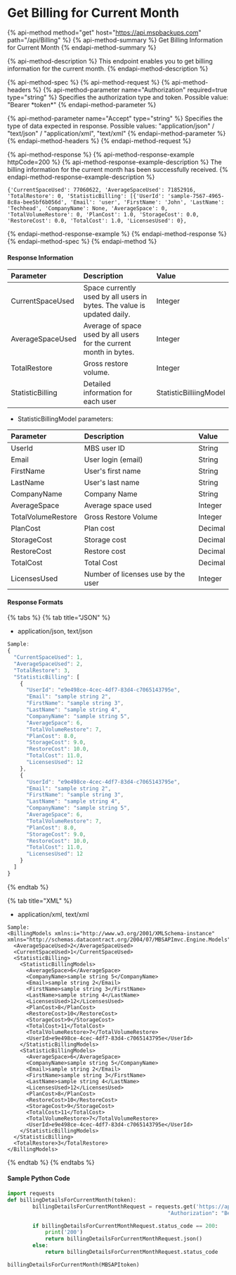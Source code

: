 # Get Billing for Current Month

{% api-method method="get" host="https://api.mspbackups.com" path="/api/Billing" %}
{% api-method-summary %}
Get Billing Information for Current Month
{% endapi-method-summary %}

{% api-method-description %}
This endpoint enables you to get billing information for the current month.
{% endapi-method-description %}

{% api-method-spec %}
{% api-method-request %}
{% api-method-headers %}
{% api-method-parameter name="Authorization" required=true type="string" %}
Specifies the authorization type and token. Possible value: "Bearer \*token\*"
{% endapi-method-parameter %}

{% api-method-parameter name="Accept" type="string" %}
Specifies the type of data expected in response. Possible values:  "application/json" / "text/json" / "application/xml", "text/xml"
{% endapi-method-parameter %}
{% endapi-method-headers %}
{% endapi-method-request %}

{% api-method-response %}
{% api-method-response-example httpCode=200 %}
{% api-method-response-example-description %}
The billing information for the current month has been successfully received.
{% endapi-method-response-example-description %}

```
{'CurrentSpaceUsed': 77060622, 'AverageSpaceUsed': 71852916, 'TotalRestore': 0, 'StatisticBilling': [{'UserId': 'sample-7567-4965-8c8a-bee5bf6b056d', 'Email': 'user', 'FirstName': 'John', 'LastName': 'Techhead', 'CompanyName': None, 'AverageSpace': 0, 'TotalVolumeRestore': 0, 'PlanCost': 1.0, 'StorageCost': 0.0, 'RestoreCost': 0.0, 'TotalCost': 1.0, 'LicensesUsed': 0},
```
{% endapi-method-response-example %}
{% endapi-method-response %}
{% endapi-method-spec %}
{% endapi-method %}

#### Response Information

| Parameter | Description | Value |
| :--- | :--- | :--- |
| CurrentSpaceUsed | Space currently used by all users in bytes. The value is updated daily. | Integer |
| AverageSpaceUsed | Average of space used by all users for the current month in bytes. | Integer |
| TotalRestore | Gross restore volume. | Integer |
| StatisticBilling | Detailed information for each user | StatisticBilliingModel |

* StatisticBillingModel parameters:

| Parameter | Description | Value |
| :--- | :--- | :--- |
| UserId | MBS user ID | String |
| Email | User login \(email\) | String |
| FirstName | User's first name | String |
| LastName | User's last name | String |
| CompanyName | Company Name | String |
| AverageSpace | Average space used | Integer |
| TotalVolumeRestore | Gross Restore Volume | Integer |
| PlanCost | Plan cost | Decimal |
| StorageCost | Storage cost | Decimal |
| RestoreCost | Restore cost | Decimal |
| TotalCost | Total Cost | Decimal |
| LicensesUsed | Number of licenses use by the user | Integer |

#### Response Formats

{% tabs %}
{% tab title="JSON" %}
* application/json, text/json

```javascript
Sample:
{
  "CurrentSpaceUsed": 1,
  "AverageSpaceUsed": 2,
  "TotalRestore": 3,
  "StatisticBilling": [
    {
      "UserId": "e9e498ce-4cec-4df7-83d4-c7065143795e",
      "Email": "sample string 2",
      "FirstName": "sample string 3",
      "LastName": "sample string 4",
      "CompanyName": "sample string 5",
      "AverageSpace": 6,
      "TotalVolumeRestore": 7,
      "PlanCost": 8.0,
      "StorageCost": 9.0,
      "RestoreCost": 10.0,
      "TotalCost": 11.0,
      "LicensesUsed": 12
    },
    {
      "UserId": "e9e498ce-4cec-4df7-83d4-c7065143795e",
      "Email": "sample string 2",
      "FirstName": "sample string 3",
      "LastName": "sample string 4",
      "CompanyName": "sample string 5",
      "AverageSpace": 6,
      "TotalVolumeRestore": 7,
      "PlanCost": 8.0,
      "StorageCost": 9.0,
      "RestoreCost": 10.0,
      "TotalCost": 11.0,
      "LicensesUsed": 12
    }
  ]
}
```
{% endtab %}

{% tab title="XML" %}
* application/xml, text/xml

```markup
Sample:
<BillingModels xmlns:i="http://www.w3.org/2001/XMLSchema-instance" xmlns="http://schemas.datacontract.org/2004/07/MBSAPImvc.Engine.Models">
  <AverageSpaceUsed>2</AverageSpaceUsed>
  <CurrentSpaceUsed>1</CurrentSpaceUsed>
  <StatisticBilling>
    <StatisticBillingModels>
      <AverageSpace>6</AverageSpace>
      <CompanyName>sample string 5</CompanyName>
      <Email>sample string 2</Email>
      <FirstName>sample string 3</FirstName>
      <LastName>sample string 4</LastName>
      <LicensesUsed>12</LicensesUsed>
      <PlanCost>8</PlanCost>
      <RestoreCost>10</RestoreCost>
      <StorageCost>9</StorageCost>
      <TotalCost>11</TotalCost>
      <TotalVolumeRestore>7</TotalVolumeRestore>
      <UserId>e9e498ce-4cec-4df7-83d4-c7065143795e</UserId>
    </StatisticBillingModels>
    <StatisticBillingModels>
      <AverageSpace>6</AverageSpace>
      <CompanyName>sample string 5</CompanyName>
      <Email>sample string 2</Email>
      <FirstName>sample string 3</FirstName>
      <LastName>sample string 4</LastName>
      <LicensesUsed>12</LicensesUsed>
      <PlanCost>8</PlanCost>
      <RestoreCost>10</RestoreCost>
      <StorageCost>9</StorageCost>
      <TotalCost>11</TotalCost>
      <TotalVolumeRestore>7</TotalVolumeRestore>
      <UserId>e9e498ce-4cec-4df7-83d4-c7065143795e</UserId>
    </StatisticBillingModels>
  </StatisticBilling>
  <TotalRestore>3</TotalRestore>
</BillingModels>
```
{% endtab %}
{% endtabs %}

#### Sample Python Code

```python
import requests
def billingDetailsForCurrentMonth(token):
		billingDetailsForCurrentMonthRequest = requests.get('https://api.mspbackups.com/api/Billing', headers = {"Accept" : "application/json",
												   "Authorization": "Bearer " + token})

		if billingDetailsForCurrentMonthRequest.status_code == 200:
			print('200')
			return billingDetailsForCurrentMonthRequest.json()
		else:
			return billingDetailsForCurrentMonthRequest.status_code

billingDetailsForCurrentMonth(MBSAPItoken)
```

